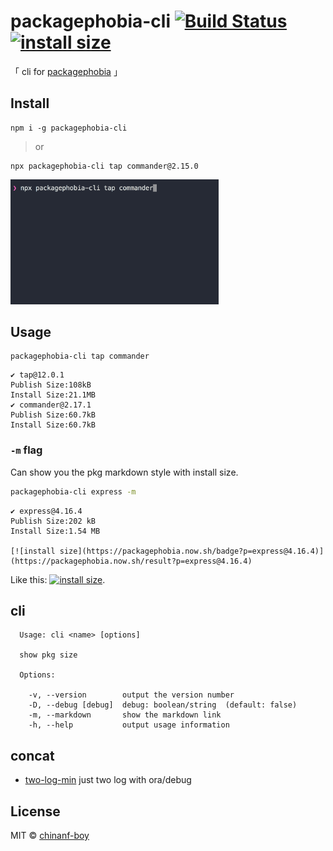 # packagephobia-cli [![Build Status](https://travis-ci.org/chinanf-boy/packagephobia-cli.svg?branch=master)](https://travis-ci.org/chinanf-boy/packagephobia-cli) [![install size](https://packagephobia.now.sh/badge?p=packagephobia-cli)](https://packagephobia.now.sh/result?p=packagephobia-cli)

「 cli for [packagephobia](https://github.com/styfle/packagephobia) 」

## Install

```
npm i -g packagephobia-cli
```

> or

```
npx packagephobia-cli tap commander@2.15.0
```

<img width="66%" src="./demo.gif">

## Usage

```
packagephobia-cli tap commander
```

```
✔ tap@12.0.1
Publish Size:108kB
Install Size:21.1MB
✔ commander@2.17.1
Publish Size:60.7kB
Install Size:60.7kB
```

### `-m` flag

Can show you the pkg markdown style with install size.

```bash
packagephobia-cli express -m
```

```
✔ express@4.16.4
Publish Size:202 kB
Install Size:1.54 MB

[![install size](https://packagephobia.now.sh/badge?p=express@4.16.4)](https://packagephobia.now.sh/result?p=express@4.16.4)
```

Like this: [![install size](https://packagephobia.now.sh/badge?p=express@4.16.4)](https://packagephobia.now.sh/result?p=express@4.16.4).

## cli

```
  Usage: cli <name> [options]

  show pkg size

  Options:

    -v, --version        output the version number
    -D, --debug [debug]  debug: boolean/string  (default: false)
    -m, --markdown       show the markdown link
    -h, --help           output usage information
```

## concat

- [two-log-min](https://github.com/chinanf-boy/two-log) just two log with ora/debug

## License

MIT © [chinanf-boy](http://llever.com)
